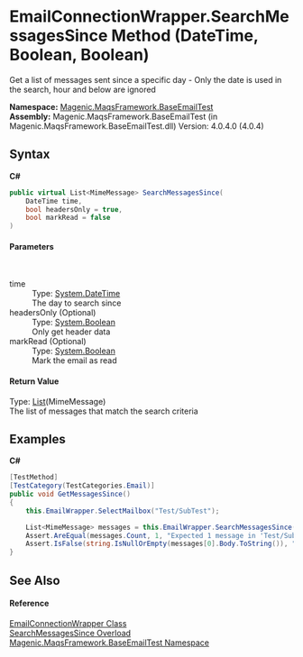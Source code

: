 # EmailConnectionWrapper.SearchMessagesSince Method (DateTime, Boolean, Boolean)
 

Get a list of messages sent since a specific day - Only the date is used in the search, hour and below are ignored

**Namespace:**&nbsp;<a href="#/MAQS_4/Email_AUTOGENERATED/Magenic-MaqsFramework-BaseEmailTest_Namespace">Magenic.MaqsFramework.BaseEmailTest</a><br />**Assembly:**&nbsp;Magenic.MaqsFramework.BaseEmailTest (in Magenic.MaqsFramework.BaseEmailTest.dll) Version: 4.0.4.0 (4.0.4)

## Syntax

**C#**<br />
``` C#
public virtual List<MimeMessage> SearchMessagesSince(
	DateTime time,
	bool headersOnly = true,
	bool markRead = false
)
```


#### Parameters
&nbsp;<dl><dt>time</dt><dd>Type: <a href="http://msdn2.microsoft.com/en-us/library/03ybds8y" target="_blank">System.DateTime</a><br />The day to search since</dd><dt>headersOnly (Optional)</dt><dd>Type: <a href="http://msdn2.microsoft.com/en-us/library/a28wyd50" target="_blank">System.Boolean</a><br />Only get header data</dd><dt>markRead (Optional)</dt><dd>Type: <a href="http://msdn2.microsoft.com/en-us/library/a28wyd50" target="_blank">System.Boolean</a><br />Mark the email as read</dd></dl>

#### Return Value
Type: <a href="http://msdn2.microsoft.com/en-us/library/6sh2ey19" target="_blank">List</a>(MimeMessage)<br />The list of messages that match the search criteria

## Examples

**C#**<br />
``` C#
[TestMethod]
[TestCategory(TestCategories.Email)]
public void GetMessagesSince()
{
    this.EmailWrapper.SelectMailbox("Test/SubTest");

    List<MimeMessage> messages = this.EmailWrapper.SearchMessagesSince(new DateTime(2016, 3, 11), false);
    Assert.AreEqual(messages.Count, 1, "Expected 1 message in 'Test/SubTest' after the given date but found " + messages.Count);
    Assert.IsFalse(string.IsNullOrEmpty(messages[0].Body.ToString()), "Expected the full message, not just the header");
}
```


## See Also


#### Reference
<a href="#/MAQS_4/Email_AUTOGENERATED/EmailConnectionWrapper_Class">EmailConnectionWrapper Class</a><br /><a href="#/MAQS_4/Email_AUTOGENERATED/EmailConnectionWrapper-SearchMessagesSince_Method">SearchMessagesSince Overload</a><br /><a href="#/MAQS_4/Email_AUTOGENERATED/Magenic-MaqsFramework-BaseEmailTest_Namespace">Magenic.MaqsFramework.BaseEmailTest Namespace</a><br />